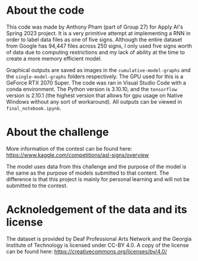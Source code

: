 # About the code
This code was made by Anthony Pham (part of Group 27) for Apply AI's Spring 2023 project. It is a very primitive attempt at implementing a RNN in order to label data files as one of five signs. Although the entire dataset from Google has 94,447 files across 250 signs, I only used five signs worth of data due to computing restrictions and my lack of ability at the time to create a more memory efficient model.

Graphical outputs are saved as images in the `cumulative-model-graphs` and the `single-model-graphs` folders respectively. The GPU used for this is a GeForce RTX 2070 Super. The code was ran in Visual Studio Code with a conda environment. The Python version is 3.10.10, and the `tensorflow` version is 2.10.1 (the highest version that allows for gpu usage on Native Windows without any sort of workaround). All outputs can be viewed in `final_notebook.ipynb`.

# About the challenge
More information of the contest can be found here: https://www.kaggle.com/competitions/asl-signs/overview

The model uses data from this challenge and the purpose of the model is the same as the purpose of models submitted to that content. The difference is that this project is mainly for personal learning and will not be submitted to the contest.

# Acknoledgement of the data and its license
The dataset is provided by Deaf Professional Arts Network and the Georgia Institute of Technology is licensed under CC-BY 4.0. A copy of the license can be found here: https://creativecommons.org/licenses/by/4.0/
